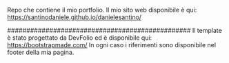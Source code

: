Repo che contiene il mio portfolio.
Il mio sito web disponibile è qui:
https://santinodaniele.github.io/danielesantino/

################################################
Il template è stato progettato da DevFolio ed è disponibile qui: https://bootstrapmade.com/
In ogni caso i riferimenti sono disponibile nel footer della mia pagina.
